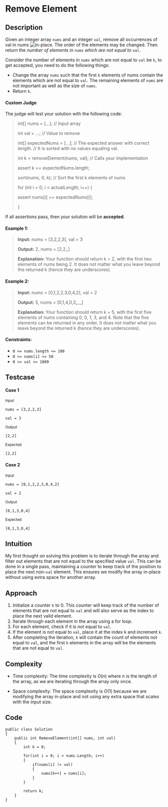 # Remove Element

## Description
Given an integer array `nums` and an integer `val`, remove all occurrences of val in nums ![in-place](https://en.wikipedia.org/wiki/In-place_algorithm). The order of the elements may be changed. Then return the _number of elements in_ `nums` _which are not equal to_ `val`.

Consider the number of elements in `nums` which are not equal to `val` be `k`, to get accepted, you need to do the following things:
- Change the array `nums` such that the first `k` elements of nums contain the elements which are not equal to `val`. The remaining elements of `nums` are not important as well as the size of `nums`.
- Return `k`.

#### Custom Judge
The judge will test your solution with the following code:
> int[] nums = [...]; // Input array
>
> int val = ...; // Value to remove
>
> int[] expectedNums = [...]; // The expected answer with correct length.
                              // It is sorted with no values equaling val.
>
> int k = removeElement(nums, val); // Calls your implementation
>
> assert k == expectedNums.length;
>
> sort(nums, 0, k); // Sort the first k elements of nums
>
> for (int i = 0; i < actualLength; i++) {
>
>   assert nums[i] == expectedNums[i];
>
> }

If all assertions pass, then your solution will be **accepted**.

#### Example 1:
> **Input:** nums = [3,2,2,3], val = 3
>
> **Output:** 2, nums = [2,2,_,_]
>
> **Explanation:** Your function should return k = 2, with the first two elements of nums being 2.
It does not matter what you leave beyond the returned k (hence they are underscores).

#### Example 2:
> **Input:** nums = [0,1,2,2,3,0,4,2], val = 2
>
> **Output:** 5, nums = [0,1,4,0,3,_,_,_]
>
> **Explanation:** Your function should return k = 5, with the first five elements of nums containing 0, 0, 1, 3, and 4.
> Note that the five elements can be returned in any order.
> It does not matter what you leave beyond the returned k (hence they are underscores).


#### Constraints:
- `0 <= nums.length <= 100`
- `0 <= nums[i] <= 50`
- `0 <= val <= 1009`

## Testcase
#### Case 1
<sub>Input</sub>
```
nums = [3,2,2,3]
```
```
val = 3
```

<sub>Output</sub>
```
[2,2]
```

<sub>Expected</sub>
```
[2,2]
```

#### Case 2
<sub>Input</sub>
```
nums = [0,1,2,2,3,0,4,2]
```
```
val = 2
```

<sub>Output</sub>
```
[0,1,3,0,4]
```

<sub>Expected</sub>
```
[0,1,3,0,4]
```

## Intuition
My first thought on solving this problem is to iterate through the array and filter out elements that are not equal to the specified value `val`. This can be done in a single pass, maintaining a counter to keep track of the position to place the next non-`val` element. This ensures we modify the array in-place without using extra space for another array.

## Approach
1. Initialize a counter `k` to 0. This counter will keep track of the number of elements that are not equal to `val` and will also serve as the index to place the next valid element.
2. Iterate through each element in the array using a for loop.
3. For each element, check if it is not equal to `val`.
4. If the element is not equal to `val`, place it at the index k and increment `k`.
5. After completing the iteration, `k` will contain the count of elements not equal to `val`, and the first `k` elements in the array will be the elements that are not equal to `val`.

## Complexity
- Time complexity:
The time complexity is $O(n)$ where $n$ is the length of the array, as we are iterating through the array only once.

- Space complexity:
The space complexity is $O(1)$ because we are modifying the array in-place and not using any extra space that scales with the input size.

## Code
```
public class Solution 
{
    public int RemoveElement(int[] nums, int val) 
    {
        int k = 0;
        
        for(int i = 0; i < nums.Length; i++)
        {
            if(nums[i] != val)
            {
                nums[k++] = nums[i];
            }
        }

        return k;
    }
}
```
